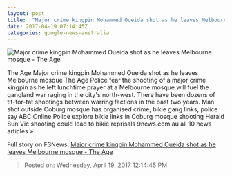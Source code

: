 ```yaml
---
layout: post
title:  "Major crime kingpin Mohammed Oueida shot as he leaves Melbourne mosque - The Age"
date: 2017-04-19 07:14:45Z
categories: google-news-australia
---
```


![Major crime kingpin Mohammed Oueida shot as he leaves Melbourne mosque - The Age](http://www.theage.com.au/content/dam/images/g/v/n/h/c/v/image.related.socialLead.620x349.gvnhdd.png/1492595268284.jpg)

The Age Major crime kingpin Mohammed Oueida shot as he leaves Melbourne mosque The Age Police fear the shooting of a major crime kingpin as he left lunchtime prayer at a Melbourne mosque will fuel the gangland war raging in the city's north-west. There have been dozens of tit-for-tat shootings between warring factions in the past two years. Man shot outside Coburg mosque has organised crime, bikie gang links, police say ABC Online Police explore bikie links in Coburg mosque shooting Herald Sun Vic shooting could lead to bikie reprisals 9news.com.au all 10 news articles »


Full story on F3News: [Major crime kingpin Mohammed Oueida shot as he leaves Melbourne mosque - The Age](http://www.f3nws.com/n/3BvNSJ)

> Posted on: Wednesday, April 19, 2017 12:14:45 PM
